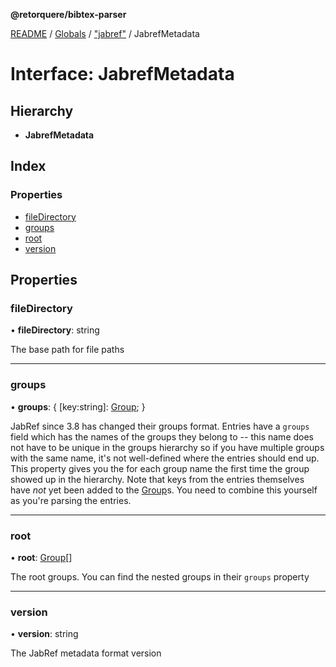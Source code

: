 **@retorquere/bibtex-parser**

[README](../README.md) / [Globals](../globals.md) / ["jabref"](../modules/_jabref_.md) / JabrefMetadata

# Interface: JabrefMetadata

## Hierarchy

* **JabrefMetadata**

## Index

### Properties

* [fileDirectory](_jabref_.jabrefmetadata.md#filedirectory)
* [groups](_jabref_.jabrefmetadata.md#groups)
* [root](_jabref_.jabrefmetadata.md#root)
* [version](_jabref_.jabrefmetadata.md#version)

## Properties

### fileDirectory

•  **fileDirectory**: string

The base path for file paths

___

### groups

•  **groups**: { [key:string]: [Group](_jabref_.group.md);  }

JabRef since 3.8 has changed their groups format. Entries have a `groups` field which has the names of the groups they belong to -- this name does not have to be unique in the groups hierarchy so if you
have multiple groups with the same name, it's not well-defined where the entries should end up. This property gives you the for each group name the first time the group showed up in the hierarchy. Note that
keys from the entries themselves have *not* yet been added to the [Group](_jabref_.group.md)s. You need to combine this yourself as you're parsing the entries.

___

### root

•  **root**: [Group](_jabref_.group.md)[]

The root groups. You can find the nested groups in their `groups` property

___

### version

•  **version**: string

The JabRef metadata format version
